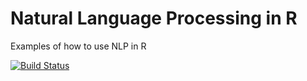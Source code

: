 # Natural Language Processing in R

Examples of how to use NLP in R

[![Build Status](https://travis-ci.org/dimpac/rnlp.svg?branch=master)](https://travis-ci.org/dimpac/rnlp.svg?branch=master)
